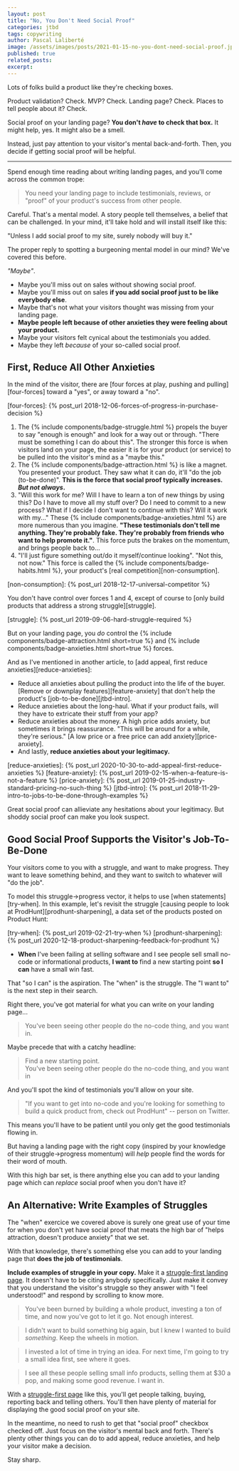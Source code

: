 ```yaml
---
layout: post
title: "No, You Don't Need Social Proof"
categories: jtbd
tags: copywriting
author: Pascal Laliberté
image: /assets/images/posts/2021-01-15-no-you-dont-need-social-proof.jpg
published: true
related_posts:
excerpt:
---
```


Lots of folks build a product like they're checking boxes.

Product validation? Check. MVP? Check. Landing page? Check. Places to tell people about it? Check.

Social proof on your landing page? **You don't _have_ to check that box.** It might help, yes. It might also be a smell.

Instead, just pay attention to your visitor's mental back-and-forth. Then, you decide if getting social proof will be helpful.

---

Spend enough time reading about writing landing pages, and you'll come across the common trope:

> You need your landing page to include testimonials, reviews, or "proof" of your product's success from other people.

Careful. That's a mental model. A story people tell themselves, a belief that can be challenged. In your mind, it'll take hold and will install itself like this:

"Unless I add social proof to my site, surely nobody will buy it."

The proper reply to spotting a burgeoning mental model in our mind? We've covered this before.

_"Maybe"_.

* Maybe you'll miss out on sales without showing social proof.
* Maybe you'll miss out on sales **if you add social proof just to be like everybody else**.
* Maybe that's not what your visitors thought was missing from your landing page.
* **Maybe people left because of other anxieties they were feeling about your product.**
* Maybe your visitors felt cynical about the testimonials you added.
* Maybe they left _because_ of your so-called social proof.

## First, Reduce All Other Anxieties

In the mind of the visitor, there are [four forces at play, pushing and pulling][four-forces] toward a "yes", or away toward a "no".

[four-forces]: {% post_url 2018-12-06-forces-of-progress-in-purchase-decision %}

1. The {% include components/badge-struggle.html %} propels the buyer to say "enough is enough" and look for a way out or through. "There must be something I can do about this". The stronger this force is when visitors land on your page, the easier it is for your product (or service) to be pulled into the visitor's mind as a "maybe this."
2. The {% include components/badge-attraction.html %} is like a magnet. You presented your product. They saw what it can do, it'll "do the job (to-be-done)". **This is the force that social proof typically increases. _But not always_.**
3. "Will this work for me? Will I have to learn a ton of new things by using this? Do I have to move all my stuff over? Do I need to commit to a new process? What if I decide I don't want to continue with this? Will it work with my..." These {% include components/badge-anxieties.html %} are more numerous than you imagine. **"These testimonials don't tell me anything. They're probably fake. They're probably from friends who want to help promote it."**. This force puts the brakes on the momentum, and brings people back to...
4. "I'll just figure something out/do it myself/continue looking". "Not this, not now." This force is called the {% include components/badge-habits.html %}, your product's [real competition][non-consumption].

[non-consumption]: {% post_url 2018-12-17-universal-competitor %}

You don't have control over forces 1 and 4, except of course to [only build products that address a strong struggle][struggle].

[struggle]: {% post_url 2019-09-06-hard-struggle-required %}

But on your landing page, you _do_ control the {% include components/badge-attraction.html short=true %} and {% include components/badge-anxieties.html short=true %} forces.

And as I've mentioned in another article, to [add appeal, first reduce anxieties][reduce-anxieties]:

* Reduce all anxieties about pulling the product into the life of the buyer. [Remove or downplay features][feature-anxiety] that don't help the product's [job-to-be-done][jtbd-intro].
* Reduce anxieties about the long-haul. What if your product fails, will they have to extricate their stuff from your app?
* Reduce anxieties about the money. A high price adds anxiety, but sometimes it brings reassurance. "This will be around for a while, they're serious." [A low price or a free price can add anxiety][price-anxiety].
* And lastly, **reduce anxieties about your legitimacy.**

[reduce-anxieties]: {% post_url 2020-10-30-to-add-appeal-first-reduce-anxieties %}
[feature-anxiety]: {% post_url 2019-02-15-when-a-feature-is-not-a-feature %}
[price-anxiety]: {% post_url 2019-01-25-industry-standard-pricing-no-such-thing %}
[jtbd-intro]: {% post_url 2018-11-29-intro-to-jobs-to-be-done-through-examples %}

Great social proof can allieviate any hesitations about your legitimacy. But shoddy social proof can make you look suspect.

## Good Social Proof Supports the Visitor's Job-To-Be-Done

Your visitors come to you with a struggle, and want to make progress. They want to leave something behind, and they want to switch to whatever will "do the job".

To model this struggle→progress vector, it helps to use [when statements][try-when]. In this example, let's revisit the struggle [causing people to look at ProdHunt][prodhunt-sharpening], a data set of the products posted on Product Hunt:

[try-when]: {% post_url 2019-02-21-try-when %}
[prodhunt-sharpening]: {% post_url 2020-12-18-product-sharpening-feedback-for-prodhunt %}

* **When** I've been failing at selling software and I see people sell small no-code or informational products, **I want to** find a new starting point **so I can** have a small win fast.

That "so I can" is the aspiration. The "when" is the struggle. The "I want to" is the next step in their search.

Right there, you've got material for what you can write on your landing page...

> You've been seeing other people do the no-code thing, and you want in.

Maybe precede that with a catchy headline:

> Find a new starting point.  
> You've been seeing other people do the no-code thing, and you want in

And you'll spot the kind of testimonials you'll allow on your site.

> "If you want to get into no-code and you're looking for something to build a quick product from, check out ProdHunt" -- person on Twitter.

This means you'll have to be patient until you only get the good testimonials flowing in.

But having a landing page with the right copy (inspired by your knowledge of their struggle→progress momentum) will _help_ people find the words for their word of mouth.

With this high bar set, is there anything else you can add to your landing page which can _replace_ social proof when you don't have it?

## An Alternative: Write Examples of Struggles

The "when" exercice we covered above is surely one great use of your time for when you don't yet have social proof that meats the high bar of "helps attraction, doesn't produce anxiety" that we set.

With that knowledge, there's something else you can add to your landing page that **does the job of testimonials**.

**Include examples of struggle in your copy.** Make it a [struggle-first landing page](/struggle-first). It doesn't have to be citing anybody specifically. Just make it convey that you understand the visitor's struggle so they answer with "I feel understood!" and respond by scrolling to know more.

> You've been burned by building a whole product, investing a ton of time, and now you've got to let it go. Not enough interest.

> I didn't want to build something big again, but I knew I wanted to build _something_. Keep the wheels in motion.

> I invested a lot of time in trying an idea. For next time, I'm going to try a small idea first, see where it goes.

> I see all these people selling small info products, selling them at $30 a pop, and making some good revenue. I want in.

With a [struggle-first page](/struggle-first) like this, you'll get people talking, buying, reporting back and telling others. You'll then have plenty of material for displaying the good social proof on your site.

In the meantime, no need to rush to get that "social proof" checkbox checked off. Just focus on the visitor's mental back and forth. There's plenty other things you can do to add appeal, reduce anxieties, and help your visitor make a decision.

Stay sharp.
